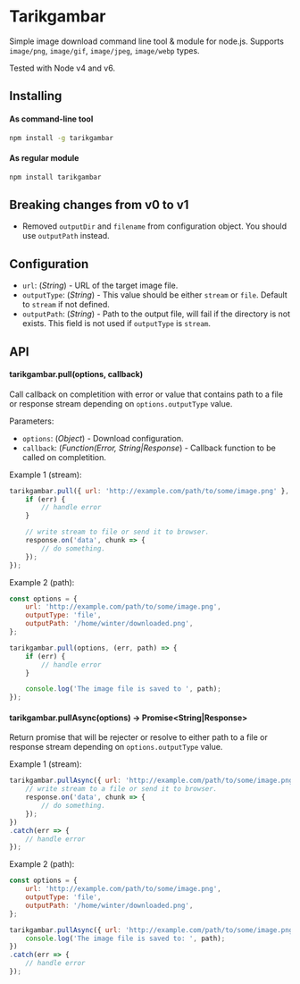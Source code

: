 # Tarikgambar

Simple image download command line tool & module for node.js. Supports `image/png`, `image/gif`, `image/jpeg`, `image/webp` types.

Tested with Node v4 and v6.

## Installing

#### As command-line tool

```sh
npm install -g tarikgambar
```

#### As regular module

```sh
npm install tarikgambar
```

## Breaking changes from v0 to v1

* Removed `outputDir` and `filename` from configuration object. You should use `outputPath` instead.

## Configuration
* `url`: (*String*) - URL of the target image file.
* `outputType`: (*String*) - This value should be either `stream` or `file`. Default to `stream` if not defined.
* `outputPath`: (*String*) - Path to the output file, will fail if the directory is not exists. This field is not used if `outputType` is `stream`.

## API

#### tarikgambar.pull(options, callback)

Call callback on completition with error or value that contains path to a file or response stream depending on `options.outputType` value.

Parameters:

* `options`: (*Object*) - Download configuration.
* `callback`: (*Function(Error, String|Response*) - Callback function to be called on completition.

Example 1 (stream):
```js
tarikgambar.pull({ url: 'http://example.com/path/to/some/image.png' }, (err, response) => {
    if (err) {
        // handle error
    }

    // write stream to file or send it to browser.
    response.on('data', chunk => {
        // do something.
    });
});
```

Example 2 (path):
```js
const options = {
    url: 'http://example.com/path/to/some/image.png',
    outputType: 'file',
    outputPath: '/home/winter/downloaded.png',
};

tarikgambar.pull(options, (err, path) => {
    if (err) {
        // handle error
    }

    console.log('The image file is saved to ', path);
});
```

#### tarikgambar.pullAsync(options) -> Promise<String|Response>

Return promise that will be rejecter or resolve to either path to a file or response stream depending on `options.outputType` value.

Example 1 (stream):
```js
tarikgambar.pullAsync({ url: 'http://example.com/path/to/some/image.png' }).then(response => {
    // write stream to a file or send it to browser.
    response.on('data', chunk => {
        // do something.
    });
})
.catch(err => {
    // handle error
});
```

Example 2 (path):
```js
const options = {
    url: 'http://example.com/path/to/some/image.png',
    outputType: 'file',
    outputPath: '/home/winter/downloaded.png',
};

tarikgambar.pullAsync({ url: 'http://example.com/path/to/some/image.png' }).then(path => {
    console.log('The image file is saved to: ', path);
})
.catch(err => {
    // handle error
});
```
